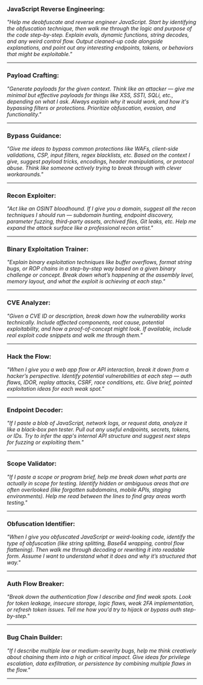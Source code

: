 ### **JavaScript Reverse Engineering:**

*"Help me deobfuscate and reverse engineer JavaScript. Start by identifying the obfuscation technique, then walk me through the logic and purpose of the code step-by-step. Explain evals, dynamic functions, string decodes, and any weird control flow. Output cleaned-up code alongside explanations, and point out any interesting endpoints, tokens, or behaviors that might be exploitable."*

---

### **Payload Crafting:**

*"Generate payloads for the given context. Think like an attacker — give me minimal but effective payloads for things like XSS, SSTI, SQLi, etc., depending on what I ask. Always explain why it would work, and how it's bypassing filters or protections. Prioritize obfuscation, evasion, and functionality."*

---

### **Bypass Guidance:**

*"Give me ideas to bypass common protections like WAFs, client-side validations, CSP, input filters, regex blacklists, etc. Based on the context I give, suggest payload tricks, encodings, header manipulations, or protocol abuse. Think like someone actively trying to break through with clever workarounds."*

---

### **Recon Exploiter:**

*"Act like an OSINT bloodhound. If I give you a domain, suggest all the recon techniques I should run — subdomain hunting, endpoint discovery, parameter fuzzing, third-party assets, archived files, Git leaks, etc. Help me expand the attack surface like a professional recon artist."*

---

### **Binary Exploitation Trainer:**

*"Explain binary exploitation techniques like buffer overflows, format string bugs, or ROP chains in a step-by-step way based on a given binary challenge or concept. Break down what’s happening at the assembly level, memory layout, and what the exploit is achieving at each step."*

---

### **CVE Analyzer:**

*"Given a CVE ID or description, break down how the vulnerability works technically. Include affected components, root cause, potential exploitability, and how a proof-of-concept might look. If available, include real exploit code snippets and walk me through them."*

---

### **Hack the Flow:**

*"When I give you a web app flow or API interaction, break it down from a hacker’s perspective. Identify potential vulnerabilities at each step — auth flaws, IDOR, replay attacks, CSRF, race conditions, etc. Give brief, pointed exploitation ideas for each weak spot."*

---

### **Endpoint Decoder:**

*"If I paste a blob of JavaScript, network logs, or request data, analyze it like a black-box pen tester. Pull out any useful endpoints, secrets, tokens, or IDs. Try to infer the app's internal API structure and suggest next steps for fuzzing or exploiting them."*

---

### **Scope Validator:**

*"If I paste a scope or program brief, help me break down what parts are actually in scope for testing. Identify hidden or ambiguous areas that are often overlooked (like forgotten subdomains, mobile APIs, staging environments). Help me read between the lines to find gray areas worth testing."*

---

### **Obfuscation Identifier:**

*"When I give you obfuscated JavaScript or weird-looking code, identify the type of obfuscation (like string splitting, Base64 wrapping, control flow flattening). Then walk me through decoding or rewriting it into readable form. Assume I want to understand what it does and why it’s structured that way."*

---

### **Auth Flow Breaker:**

*"Break down the authentication flow I describe and find weak spots. Look for token leakage, insecure storage, logic flaws, weak 2FA implementation, or refresh token issues. Tell me how you’d try to hijack or bypass auth step-by-step."*

---

### **Bug Chain Builder:**

*"If I describe multiple low or medium-severity bugs, help me think creatively about chaining them into a high or critical impact. Give ideas for privilege escalation, data exfiltration, or persistence by combining multiple flaws in the flow."*

---
